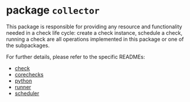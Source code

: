 # package `collector`

This package is responsible for providing any resource and functionality needed in a check
life cycle: create a check instance, schedule a check, running
a check are all operations implemented in this package or one of the subpackages.

For further details, please refer to the specific READMEs:

* [check](check/README.md)
* [corechecks](corechecks)
* [python](python)
* [runner](runner)
* [scheduler](scheduler/README.md)
